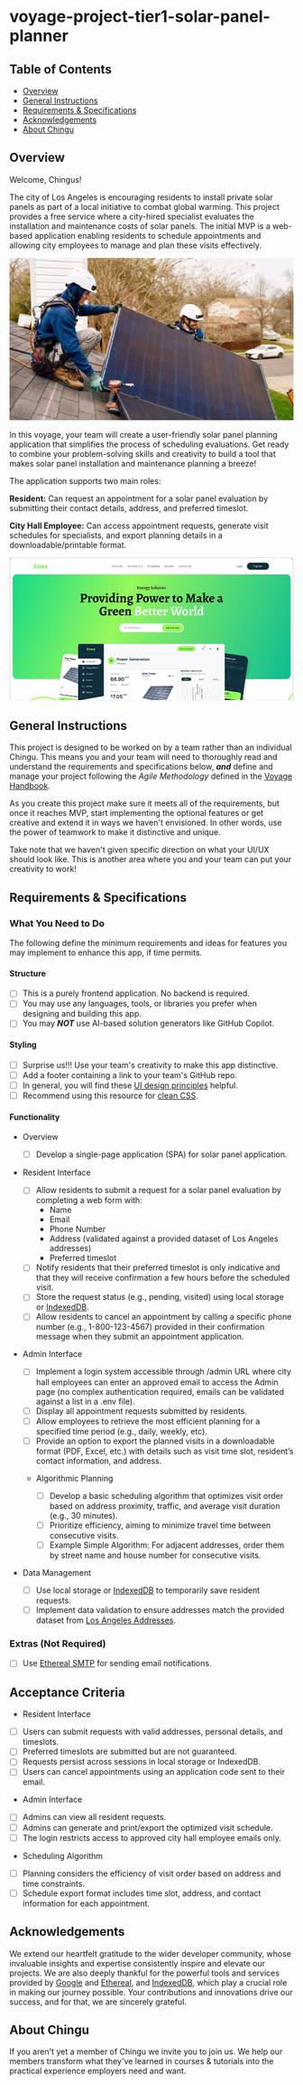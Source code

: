 # voyage-project-tier1-solar-panel-planner

## Table of Contents

* [Overview](#overview)
* [General Instructions](#general-instructions)
* [Requirements & Specifications](#requirements-specifications)
* [Acknowledgements](#acknowledgements)
* [About Chingu](#about-chingu)

## Overview

Welcome, Chingus!

The city of Los Angeles is encouraging residents to install private solar panels as part of a local initiative to combat global warming. This project provides a free service where a city-hired specialist evaluates the installation and maintenance costs of solar panels. The initial MVP is a web-based application enabling residents to schedule appointments and allowing city employees to manage and plan these visits effectively.

![Solar Panel Installation](./assets/solar-panel-installation.jpg)

In this voyage, your team will create a user-friendly solar panel planning application that simplifies the process of scheduling evaluations. Get ready to combine your problem-solving skills and creativity to build a tool that makes solar panel installation and maintenance planning a breeze!

The application supports two main roles:

**Resident:** Can request an appointment for a solar panel evaluation by submitting their contact details, address, and preferred timeslot.

**City Hall Employee:** Can access appointment requests, generate visit schedules for specialists, and export planning details in a downloadable/printable format.

![Example Solar Energy App](./assets/example-solar-energy-app.png)

## General Instructions

This project is designed to be worked on by a team rather than an individual
Chingu. This means you and your team will need to thoroughly read and
understand the requirements and specifications below, **_and_** define and
manage your project following the _Agile Methodology_ defined in the
[Voyage Handbook](https://github.com/chingu-voyages/Handbook/blob/main/docs/guides/voyage/voyage.md#voyage-guide).

As you create this project make sure it meets all of the requirements, but once
it reaches MVP, start implementing the optional features or get creative and
extend it in ways we haven't envisioned. In other words, use the power of
teamwork to make it distinctive and unique.

Take note that we haven't given specific direction on what your UI/UX should
look like. This is another area where you and your team can put your creativity 
to work! 

## Requirements & Specifications

### What You Need to Do

The following define the minimum requirements and ideas for features you may
implement to enhance this app, if time permits.

#### Structure

- [ ] This is a purely frontend application. No backend is required.
- [ ] You may use any languages, tools, or libraries you prefer when designing and building this app.
- [ ] You may **_NOT_** use AI-based solution generators like GitHub Copilot.

#### Styling

- [ ] Surprise us!!! Use your team's creativity to make this app distinctive.
- [ ] Add a footer containing a link to your team's GitHub repo.
- [ ] In general, you will find these [UI design principles](https://www.justinmind.com/ui-design/principles) helpful.
- [ ] Recommend using this resource for [clean CSS](https://israelmitolu.hashnode.dev/writing-cleaner-css-using-bem-methodology).

#### Functionality
- Overview

  - [ ] Develop a single-page application (SPA) for solar panel application.

- Resident Interface

  - [ ] Allow residents to submit a request for a solar panel evaluation by completing a web form with:
    - Name
    - Email
    - Phone Number
    - Address (validated against a provided dataset of Los Angeles addresses)
    - Preferred timeslot
  - [ ] Notify residents that their preferred timeslot is only indicative and that they will receive confirmation a few hours before the scheduled visit.
  - [ ] Store the request status (e.g., pending, visited) using local storage or [IndexedDB](https://developer.mozilla.org/en-US/docs/Web/API/IndexedDB_API).
  - [ ] Allow residents to cancel an appointment by calling a specific phone number (e.g., 1-800-123-4567) provided in their confirmation message when they submit an appointment application.

- Admin Interface

  - [ ] Implement a login system accessible through /admin URL where city hall employees can enter an approved email to access the Admin page (no complex authentication required, emails can be validated against a list in a .env file).
  - [ ] Display all appointment requests submitted by residents.
  - [ ] Allow employees to retrieve the most efficient planning for a specified time period (e.g., daily, weekly, etc).
  - [ ] Provide an option to export the planned visits in a downloadable format (PDF, Excel, etc.) with details such as visit time slot, resident’s contact information, and address.

  - Algorithmic Planning

    - [ ] Develop a basic scheduling algorithm that optimizes visit order based on address proximity, traffic, and average visit duration (e.g., 30 minutes).
    - [ ] Prioritize efficiency, aiming to minimize travel time between consecutive visits.
    - [ ] Example Simple Algorithm: For adjacent addresses, order them by street name and house number for consecutive visits.

- Data Management

  - [ ] Use local storage or [IndexedDB](https://developer.mozilla.org/en-US/docs/Web/API/IndexedDB_API) to temporarily save resident requests.
  - [ ] Implement data validation to ensure addresses match the provided dataset from [Los Angeles Addresses](https://catalog.data.gov/dataset/addresses-in-the-city-of-los-angeles/resource/cfcd5dce-b96c-43e8-bd36-aac11d14bf7d).

### Extras (Not Required)

- [ ] Use [Ethereal SMTP](https://ethereal.email) for sending email notifications.

## Acceptance Criteria

- Resident Interface

- [ ] Users can submit requests with valid addresses, personal details, and timeslots.
- [ ] Preferred timeslots are submitted but are not guaranteed.
- [ ] Requests persist across sessions in local storage or IndexedDB.
- [ ] Users can cancel appointments using an application code sent to their email.

- Admin Interface

- [ ] Admins can view all resident requests.
- [ ] Admins can generate and print/export the optimized visit schedule.
- [ ] The login restricts access to approved city hall employee emails only.

- Scheduling Algorithm

- [ ] Planning considers the efficiency of visit order based on address and time constraints.
- [ ] Schedule export format includes time slot, address, and contact information for each appointment.

## Acknowledgements

We extend our heartfelt gratitude to the wider developer community, whose invaluable insights and expertise consistently inspire and elevate our projects. We are also deeply thankful for the powerful tools and services provided by [Google](https://google.com) and [Ethereal](https://ethereal.email), and [IndexedDB](https://developer.mozilla.org/en-US/docs/Web/API/IndexedDB_API), which play a crucial role in making our journey possible. Your contributions and innovations drive our success, and for that, we are sincerely grateful.

## About Chingu

If you aren't yet a member of Chingu we invite you to join us. We help our
members transform what they've learned in courses & tutorials into the
practical experience employers need and want.
